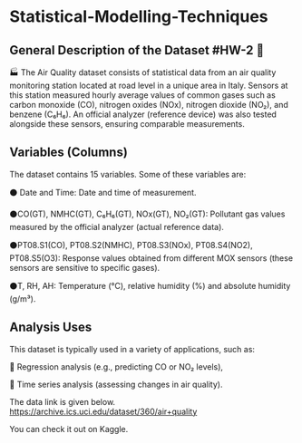 # Statistical-Modelling-Techniques
## General Description of the Dataset #HW-2 🌳

🏭 The Air Quality dataset  consists of statistical data from an air quality monitoring station located at road level in a unique area in Italy. Sensors at this station measured hourly average values ​​of common gases such as carbon monoxide (CO), nitrogen oxides (NOx), nitrogen dioxide (NO₂), and benzene (C₆H₆). An official analyzer (reference device) was also tested alongside these sensors, ensuring comparable measurements.
## Variables (Columns)

The dataset contains 15 variables. Some of these variables are:

 ⚫ Date and Time: Date and time of measurement. 

 ⚫CO(GT), NMHC(GT), C₆H₆(GT), NOx(GT), NO₂(GT): Pollutant gas values ​​measured by the official analyzer (actual reference data).

 ⚫PT08.S1(CO), PT08.S2(NMHC), PT08.S3(NOx), PT08.S4(NO2), PT08.S5(O3): Response values ​​obtained from different MOX sensors (these sensors are sensitive to specific gases).
 
 ⚫T, RH, AH: Temperature (°C), relative humidity (%) and absolute humidity (g/m³).

## Analysis Uses

This dataset is typically used in a variety of applications, such as:

🔵 Regression analysis (e.g., predicting CO or NO₂ levels),

🔵 Time series analysis (assessing changes in air quality).

The data link is given below.
https://archive.ics.uci.edu/dataset/360/air+quality


You can check it out on Kaggle.

